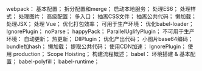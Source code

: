 webpack：
    基本配置；
        拆分配置和merge；
        启动本地服务；
        处理ES6；
        处理样式；
        处理图片；
    高级配置；
        多入口；
        抽离CSS文件；
        抽离公共代码；
        懒加载；
        处理JSX；
        处理 Vue；
    优化打包效率；
        可用于生产环境：
            优化babel-loader；
            IgnorePlugin；
           noParse；
            happyPack；
            ParallelUglifyPlugin；
        不可用于生产环境：
            自动更新；
            热更新；
            DllPlugin；
    优化产出代码；
        小图片base64编码；
        bundle加hash；
        懒加载；
        提取公共代码；
        使用CDN加速；
        IgnorePlugin；
        使用 production；
        Scope Hoisting；
    构建流程概述；
    babel：
        环境搭建 & 基本配置；
        babel-polyfill；
        babel-runtime；